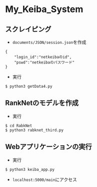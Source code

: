 # My_Keiba_System

## スクレイピング
* `documents/JSON/session.json`を作成
```
{
    "login_id":"netkeibaのid",
    "pswd":"netkeibaのパスワード"
}
```
* 実行
```
$ python3 getData4.py
```

## RankNetのモデルを作成

* 実行
```
$ cd RabkNet
$ python3 rabknet_third.py
```

## Webアプリケーションの実行
* 実行
```
$ python3 keiba_app.py
```

* `localhost:5000/main`にアクセス